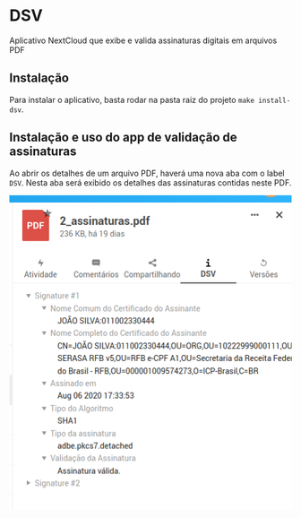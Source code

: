 # DSV

Aplicativo NextCloud que exibe e valida assinaturas digitais em arquivos PDF

## Instalação

Para instalar o aplicativo, basta rodar na pasta raiz do projeto `make install-dsv`.

## Instalação e uso do app de validação de assinaturas

Ao abrir os detalhes de um arquivo PDF, haverá uma nova aba com o label `DSV`. Nesta aba será exibido os detalhes das assinaturas contidas neste PDF.

![Detalhes assinatura digital](./detalhes-dsv.png)